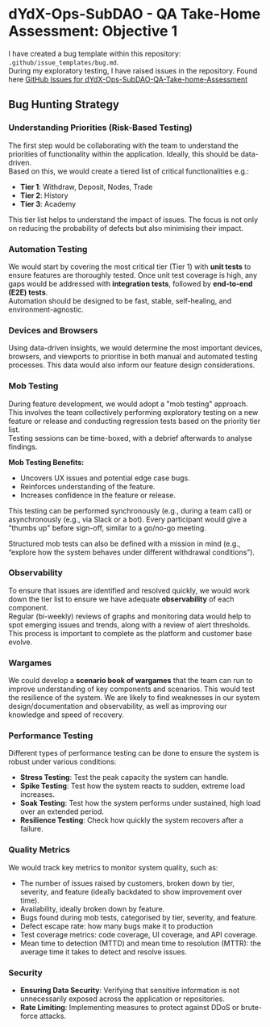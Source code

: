 # dYdX-Ops-SubDAO - QA Take-Home Assessment: Objective 1

I have created a bug template within this repository: `.github/issue_templates/bug.md`.  
During my exploratory testing, I have raised issues in the repository. Found here [GitHub Issues for dYdX-Ops-SubDAO-QA-Take-home-Assessment](https://github.com/Wallace467/dYdX-Ops-SubDAO---QA-Take-home-Assessment/issues)

## Bug Hunting Strategy

### Understanding Priorities (Risk-Based Testing)
The first step would be collaborating with the team to understand the priorities of functionality within the application. Ideally, this should be data-driven.  
Based on this, we would create a tiered list of critical functionalities e.g.:

- **Tier 1**: Withdraw, Deposit, Nodes, Trade
- **Tier 2**: History
- **Tier 3**: Academy

This tier list helps to understand the impact of issues. The focus is not only on reducing the probability of defects but also minimising their impact.

### Automation Testing
We would start by covering the most critical tier (Tier 1) with **unit tests** to ensure features are thoroughly tested. Once unit test coverage is high, any gaps would be addressed with **integration tests**, followed by **end-to-end (E2E) tests**.  
Automation should be designed to be fast, stable, self-healing, and environment-agnostic.

### Devices and Browsers
Using data-driven insights, we would determine the most important devices, browsers, and viewports to prioritise in both manual and automated testing processes. This data would also inform our feature design considerations.

### Mob Testing
During feature development, we would adopt a "mob testing" approach. This involves the team collectively performing exploratory testing on a new feature or release and conducting regression tests based on the priority tier list.  
Testing sessions can be time-boxed, with a debrief afterwards to analyse findings.

**Mob Testing Benefits:**
- Uncovers UX issues and potential edge case bugs.
- Reinforces understanding of the feature.
- Increases confidence in the feature or release.

This testing can be performed synchronously (e.g., during a team call) or asynchronously (e.g., via Slack or a bot). Every participant would give a "thumbs up" before sign-off, similar to a go/no-go meeting.

Structured mob tests can also be defined with a mission in mind (e.g., “explore how the system behaves under different withdrawal conditions”).

### Observability
To ensure that issues are identified and resolved quickly, we would work down the tier list to ensure we have adequate **observability** of each component.  
Regular (bi-weekly) reviews of graphs and monitoring data would help to spot emerging issues and trends, along with a review of alert thresholds. This process is important to complete as the platform and customer base evolve.

### Wargames
We could develop a **scenario book of wargames** that the team can run to improve understanding of key components and scenarios. This would test the resilience of the system. We are likely to find weaknesses in our system design/documentation and observability, as well as improving our knowledge and speed of recovery.

### Performance Testing
Different types of performance testing can be done to ensure the system is robust under various conditions:

- **Stress Testing**: Test the peak capacity the system can handle.
- **Spike Testing**: Test how the system reacts to sudden, extreme load increases.
- **Soak Testing**: Test how the system performs under sustained, high load over an extended period.
- **Resilience Testing**: Check how quickly the system recovers after a failure.

### Quality Metrics
We would track key metrics to monitor system quality, such as:

- The number of issues raised by customers, broken down by tier, severity, and feature (ideally backdated to show improvement over time).
- Availability, ideally broken down by feature.
- Bugs found during mob tests, categorised by tier, severity, and feature.
- Defect escape rate: how many bugs make it to production
- Test coverage metrics: code coverage, UI coverage, and API coverage.
- Mean time to detection (MTTD) and mean time to resolution (MTTR): the average time it takes to detect and resolve issues.

### Security

- **Ensuring Data Security**: Verifying that sensitive information is not unnecessarily exposed across the application or repositories.
- **Rate Limiting**: Implementing measures to protect against DDoS or brute-force attacks.

